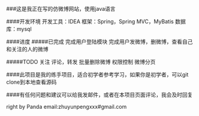 ###这是我正在写的仿微博网站，使用java语言

####开发环境
开发工具：IDEA
框架：Spring，Spring MVC，MyBatis
数据库：mysql

####进度
#####已完成
完成用户登陆模块
完成用户发微博，删微博，查看自己和关注的人的微博

#####TODO
关注
评论，转发
批量删除微博
权限控制
微博分页

####此项目是我的练手项目，适合初学者参考学习，如果你是初学者，可以git clone到本地查看源码

####有任何问题和建议可以给我发邮件，或者在本项目页面评论，我会及时回复

right by Panda
email:zhuyunpengxxx#gmail.com


